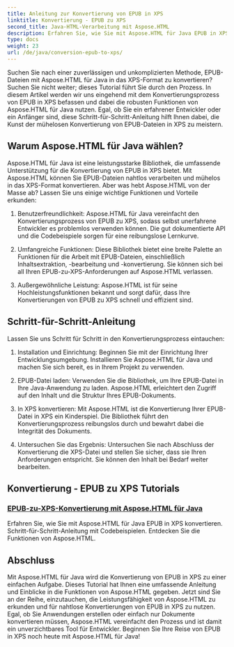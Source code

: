 ```yaml
---
title: Anleitung zur Konvertierung von EPUB in XPS
linktitle: Konvertierung - EPUB zu XPS
second_title: Java-HTML-Verarbeitung mit Aspose.HTML
description: Erfahren Sie, wie Sie mit Aspose.HTML für Java EPUB in XPS konvertieren. Holen Sie sich eine Schritt-für-Schritt-Anleitung und Codebeispiele und erkunden Sie in diesen Tutorials die Funktionen von Aspose.HTML.
type: docs
weight: 23
url: /de/java/conversion-epub-to-xps/
---
```


Suchen Sie nach einer zuverlässigen und unkomplizierten Methode, EPUB-Dateien mit Aspose.HTML für Java in das XPS-Format zu konvertieren? Suchen Sie nicht weiter; dieses Tutorial führt Sie durch den Prozess. In diesem Artikel werden wir uns eingehend mit dem Konvertierungsprozess von EPUB in XPS befassen und dabei die robusten Funktionen von Aspose.HTML für Java nutzen. Egal, ob Sie ein erfahrener Entwickler oder ein Anfänger sind, diese Schritt-für-Schritt-Anleitung hilft Ihnen dabei, die Kunst der mühelosen Konvertierung von EPUB-Dateien in XPS zu meistern.

## Warum Aspose.HTML für Java wählen?

Aspose.HTML für Java ist eine leistungsstarke Bibliothek, die umfassende Unterstützung für die Konvertierung von EPUB in XPS bietet. Mit Aspose.HTML können Sie EPUB-Dateien nahtlos verarbeiten und mühelos in das XPS-Format konvertieren. Aber was hebt Aspose.HTML von der Masse ab? Lassen Sie uns einige wichtige Funktionen und Vorteile erkunden:

1. Benutzerfreundlichkeit: Aspose.HTML für Java vereinfacht den Konvertierungsprozess von EPUB zu XPS, sodass selbst unerfahrene Entwickler es problemlos verwenden können. Die gut dokumentierte API und die Codebeispiele sorgen für eine reibungslose Lernkurve.

2. Umfangreiche Funktionen: Diese Bibliothek bietet eine breite Palette an Funktionen für die Arbeit mit EPUB-Dateien, einschließlich Inhaltsextraktion, -bearbeitung und -konvertierung. Sie können sich bei all Ihren EPUB-zu-XPS-Anforderungen auf Aspose.HTML verlassen.

3. Außergewöhnliche Leistung: Aspose.HTML ist für seine Hochleistungsfunktionen bekannt und sorgt dafür, dass Ihre Konvertierungen von EPUB zu XPS schnell und effizient sind.

## Schritt-für-Schritt-Anleitung

Lassen Sie uns Schritt für Schritt in den Konvertierungsprozess eintauchen:

1. Installation und Einrichtung: Beginnen Sie mit der Einrichtung Ihrer Entwicklungsumgebung. Installieren Sie Aspose.HTML für Java und machen Sie sich bereit, es in Ihrem Projekt zu verwenden.

2. EPUB-Datei laden: Verwenden Sie die Bibliothek, um Ihre EPUB-Datei in Ihre Java-Anwendung zu laden. Aspose.HTML erleichtert den Zugriff auf den Inhalt und die Struktur Ihres EPUB-Dokuments.

3. In XPS konvertieren: Mit Aspose.HTML ist die Konvertierung Ihrer EPUB-Datei in XPS ein Kinderspiel. Die Bibliothek führt den Konvertierungsprozess reibungslos durch und bewahrt dabei die Integrität des Dokuments.

4. Untersuchen Sie das Ergebnis: Untersuchen Sie nach Abschluss der Konvertierung die XPS-Datei und stellen Sie sicher, dass sie Ihren Anforderungen entspricht. Sie können den Inhalt bei Bedarf weiter bearbeiten.

## Konvertierung - EPUB zu XPS Tutorials
### [EPUB-zu-XPS-Konvertierung mit Aspose.HTML für Java](./convert-epub-to-xps/)
Erfahren Sie, wie Sie mit Aspose.HTML für Java EPUB in XPS konvertieren. Schritt-für-Schritt-Anleitung mit Codebeispielen. Entdecken Sie die Funktionen von Aspose.HTML.

## Abschluss

Mit Aspose.HTML für Java wird die Konvertierung von EPUB in XPS zu einer einfachen Aufgabe. Dieses Tutorial hat Ihnen eine umfassende Anleitung und Einblicke in die Funktionen von Aspose.HTML gegeben. Jetzt sind Sie an der Reihe, einzutauchen, die Leistungsfähigkeit von Aspose.HTML zu erkunden und für nahtlose Konvertierungen von EPUB in XPS zu nutzen. Egal, ob Sie Anwendungen erstellen oder einfach nur Dokumente konvertieren müssen, Aspose.HTML vereinfacht den Prozess und ist damit ein unverzichtbares Tool für Entwickler. Beginnen Sie Ihre Reise von EPUB in XPS noch heute mit Aspose.HTML für Java!